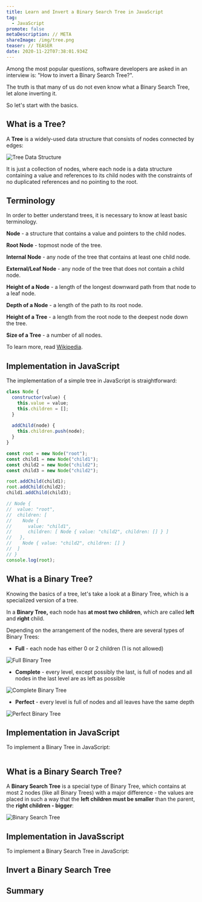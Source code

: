 ```yaml
---
title: Learn and Invert a Binary Search Tree in JavaScript
tag:
  - JavaScript
promote: false
metaDescription: // META
shareImage: /img/tree.png
teaser: // TEASER
date: 2020-11-22T07:38:01.934Z
---
```

Among the most popular questions, software developers are asked in an interview is: "How to invert a Binary Search Tree?".

The truth is that many of us do not even know what a Binary Search Tree, let alone inverting it.

So let's start with the basics.

## What is a Tree?

A **Tree** is a widely-used data structure that consists of nodes connected by edges:

![Tree Data Structure](/img/perfect.jpg "Tree Data Structure")

It is just a collection of nodes, where each node is a data structure containing a value and references to its child nodes with the constraints of no duplicated references and no pointing to the root. 

## Terminology

In order to better understand trees, it is necessary to know at least basic terminology.

**Node** - a structure that contains a value and pointers to the child nodes.

**Root Node** - topmost node of the tree.

**Internal Node** - any node of the tree that contains at least one child node.

**External/Leaf Node** - any node of the tree that does not contain a child node.

**Height of a Node** - a length of the longest downward path from that node to a leaf node.

**Depth of a Node** - a length of the path to its root node.

**Height of a Tree** - a length from the root node to the deepest node down the tree. 

**Size of a Tree** - a number of all nodes.

To learn more, read [Wikipedia](https://en.wikipedia.org/wiki/Tree_(data_structure)).

## Implementation in JavaScript

The implementation of a simple tree in JavaScript is straightforward:

```javascript
class Node {
  constructor(value) {
    this.value = value;
    this.children = [];
  }
  
  addChild(node) {
    this.children.push(node);
  }
}

const root = new Node("root");
const child1 = new Node("child1");
const child2 = new Node("child2");
const child3 = new Node("child2");

root.addChild(child1);
root.addChild(child2);
child1.addChild(child3);

// Node {
//  value: "root",
//  children: [
//    Node {
//      value: "child1",
//      children: [ Node { value: "child2", children: [] } ]
//   },
//    Node { value: "child2", children: [] }
//  ]
// }
console.log(root);
```

## What is a Binary Tree?

Knowing the basics of a tree, let's take a look at a Binary Tree, which is a specialized version of a tree.

In a **Binary Tree,** each node has **at most two children**, which are called **left** and **right** child.

Depending on the arrangement of the nodes, there are several types of Binary Trees:

* **Full** - each node has either 0 or 2 children (1 is not allowed)

![Full Binary Tree](/img/full.png "Full Binary Tree")

* **Complete** - every level, except possibly the last, is full of nodes and all nodes in the last level are as left as possible

![Complete Binary Tree](/img/complete.png "Complete Binary Tree")

* **Perfect** - every level is full of nodes and all leaves have the same depth

![Perfect Binary Tree](/img/perfect.jpg "Perfect Binary Tree")

## Implementation in JavaScript

To implement a Binary Tree in JavaScript:

```javascript

```

## What is a Binary Search Tree?

A **Binary Search Tree** is a special type of Binary Tree, which contains at most 2 nodes (like all Binary Trees) with a major difference - the values are placed in such a way that the **left children must be smaller** than the parent, the **right children - bigger**:

![Binary Search Tree](/img/bst.jpg "Binary Search Tree")

## Implementation in JavaSscript

To implement a Binary Search Tree in JavaScript:

## Invert a Binary Search Tree

## Summary
